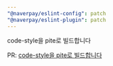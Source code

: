 ```yaml
---
"@naverpay/eslint-config": patch
"@naverpay/eslint-plugin": patch
---
```


code-style을 pite로 빌드합니다

PR: [code-style을 pite로 빌드합니다](https://github.com/NaverPayDev/code-style/pull/96)
